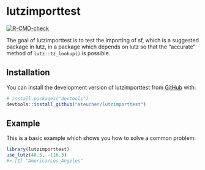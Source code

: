 
<!-- README.md is generated from README.Rmd. Please edit that file -->

# lutzimporttest

<!-- badges: start -->

[![R-CMD-check](https://github.com/ateucher/lutzimporttest/actions/workflows/R-CMD-check.yaml/badge.svg)](https://github.com/ateucher/lutzimporttest/actions/workflows/R-CMD-check.yaml)
<!-- badges: end -->

The goal of lutzimporttest is to test the importing of sf, which is a
suggested package in lutz, in a package which depends on lutz so that
the “accurate” method of `lutz::tz_lookup()` is possible.

## Installation

You can install the development version of lutzimporttest from
[GitHub](https://github.com/) with:

``` r
# install.packages("devtools")
devtools::install_github("ateucher/lutzimporttest")
```

## Example

This is a basic example which shows you how to solve a common problem:

``` r
library(lutzimporttest)
use_lutz(48.5, -116.3)
#> [1] "America/Los_Angeles"
```
